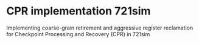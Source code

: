 # CPR implementation 721sim
 Implementing coarse-grain retirement and aggressive register reclamation for Checkpoint Processing and Recovery (CPR) in 721sim
